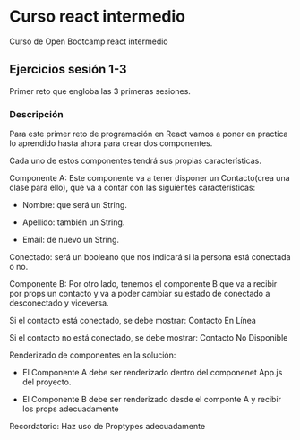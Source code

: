 # Curso react intermedio

Curso de Open Bootcamp react intermedio

## Ejercicios sesión 1-3

Primer reto que engloba las 3 primeras sesiones.

### Descripción

Para este primer reto de programación en React vamos a poner en practica lo aprendido hasta ahora para crear dos componentes.

Cada uno de estos componentes tendrá sus propias características.

Componente A: Este componente va a tener disponer un Contacto(crea una clase para ello), que va a contar con las siguientes características:

- Nombre: que será un String.

- Apellido: también un String.

- Email: de nuevo un String.

Conectado: será un booleano que nos indicará si la persona está conectada o no.

Componente B: Por otro lado, tenemos el componente B que va a recibir por props un contacto y va a poder cambiar su estado de conectado a desconectado y viceversa.

Si el contacto está conectado, se debe mostrar: Contacto En Línea

Si el contacto no está conectado, se debe mostrar: Contacto No Disponible

Renderizado de componentes en la solución:

- El Componente A debe ser renderizado dentro del componenet App.js del proyecto.

- El Componente B debe ser renderizado desde el componte A y recibir los props adecuadamente

Recordatorio: Haz uso de Proptypes adecuadamente
